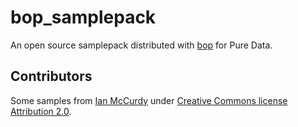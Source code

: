 # bop_samplepack

An open source samplepack distributed with [bop](http://github.com/zealtv/bop) for Pure Data.

## Contributors

Some samples from [Ian McCurdy](http://www.iainmccurdy.org/soundlibrary.html) under [Creative Commons license Attribution 2.0](https://creativecommons.org/licenses/by/2.0/).
